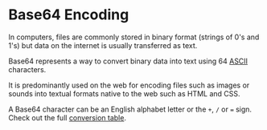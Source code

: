# Base64 Encoding

In computers, files are commonly stored in binary format (strings of 0's and 1's) but data on the internet is usually transferred as text.

Base64 represents a way to convert binary data into text using 64 [ASCII](https://en.wikipedia.org/wiki/ASCII) characters.

It is predominantly used on the web for encoding files such as images or sounds into textual formats native to the web such as HTML and CSS.

A Base64 character can be an English alphabet letter or the `+`, `/` or `=` sign. Check out the full [conversion table](https://en.wikipedia.org/wiki/Base64#Base64_table).
